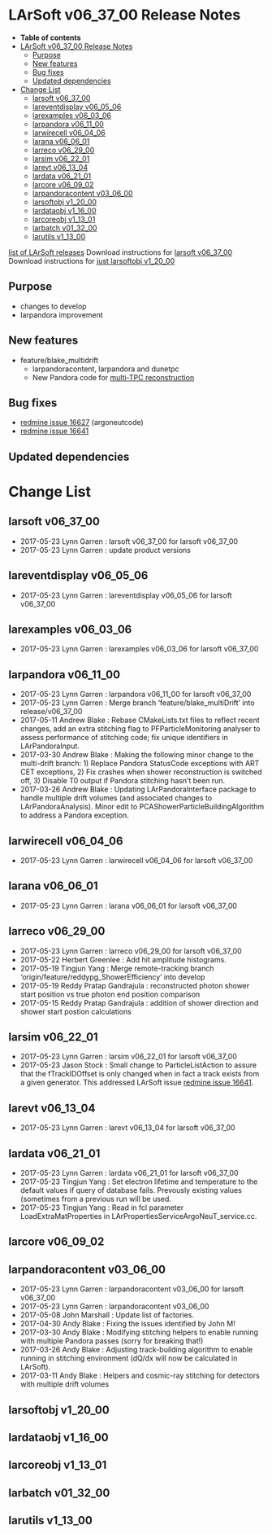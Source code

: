 LArSoft v06_37_00 Release Notes
======================================================================

-   **Table of contents**
-   [LArSoft v06_37_00 Release Notes](#LArSoft-v06_37_00-Release-Notes)
    -   [Purpose](#Purpose)
    -   [New features](#New-features)
    -   [Bug fixes](#Bug-fixes)
    -   [Updated dependencies](#Updated-dependencies)
-   [Change List](#Change-List)
    -   [larsoft v06_37_00](#larsoft-v06_37_00)
    -   [lareventdisplay v06_05_06](#lareventdisplay-v06_05_06)
    -   [larexamples v06_03_06](#larexamples-v06_03_06)
    -   [larpandora v06_11_00](#larpandora-v06_11_00)
    -   [larwirecell v06_04_06](#larwirecell-v06_04_06)
    -   [larana v06_06_01](#larana-v06_06_01)
    -   [larreco v06_29_00](#larreco-v06_29_00)
    -   [larsim v06_22_01](#larsim-v06_22_01)
    -   [larevt v06_13_04](#larevt-v06_13_04)
    -   [lardata v06_21_01](#lardata-v06_21_01)
    -   [larcore v06_09_02](#larcore-v06_09_02)
    -   [larpandoracontent v03_06_00](#larpandoracontent-v03_06_00)
    -   [larsoftobj v1_20_00](#larsoftobj-v1_20_00)
    -   [lardataobj v1_16_00](#lardataobj-v1_16_00)
    -   [larcoreobj v1_13_01](#larcoreobj-v1_13_01)
    -   [larbatch v01_32_00](#larbatch-v01_32_00)
    -   [larutils v1_13_00](#larutils-v1_13_00)

[list of LArSoft releases](LArSoft_release_list)
Download instructions for [larsoft v06_37_00](http://scisoft.fnal.gov/scisoft/bundles/larsoft/v06_37_00/larsoft-v06_37_00.html)
Download instructions for [just larsoftobj v1_20_00](http://scisoft.fnal.gov/scisoft/bundles/larsoftobj/v1_20_00/larsoftobj-v1_20_00.html)

Purpose
--------------------

-   changes to develop
-   larpandora improvement

New features
------------------------------

-   feature/blake_multidrift
    -   larpandoracontent, larpandora and dunetpc
    -   New Pandora code for [multi-TPC reconstruction](https://indico.fnal.gov/getFile.py/access?contribId=3&resId=0&materialId=slides&confId=14583)

Bug fixes
------------------------

-   [redmine issue 16627](https://cdcvs.fnal.gov/redmine/issues/16627) (argoneutcode)
-   [redmine issue 16641](https://cdcvs.fnal.gov/redmine/issues/16641)

Updated dependencies
----------------------------------------------

Change List
============================

larsoft v06_37_00
------------------------------------------

-   2017-05-23 Lynn Garren : larsoft v06_37_00 for larsoft v06_37_00
-   2017-05-23 Lynn Garren : update product versions

lareventdisplay v06_05_06
----------------------------------------------------------

-   2017-05-23 Lynn Garren : lareventdisplay v06_05_06 for larsoft v06_37_00

larexamples v06_03_06
--------------------------------------------------

-   2017-05-23 Lynn Garren : larexamples v06_03_06 for larsoft v06_37_00

larpandora v06_11_00
------------------------------------------------

-   2017-05-23 Lynn Garren : larpandora v06_11_00 for larsoft v06_37_00
-   2017-05-23 Lynn Garren : Merge branch ‘feature/blake_multiDrift’ into release/v06_37_00
-   2017-05-11 Andrew Blake : Rebase CMakeLists.txt files to reflect recent changes, add an extra stitching flag to PFParticleMonitoring analyser to assess performance of stitching code; fix unique identifiers in LArPandoraInput.
-   2017-03-30 Andrew Blake : Making the following minor change to the multi-drift branch: 1) Replace Pandora StatusCode exceptions with ART CET exceptions, 2) Fix crashes when shower reconstruction is switched off, 3) Disable T0 output if Pandora stitching hasn’t been run.
-   2017-03-26 Andrew Blake : Updating LArPandoraInterface package to handle multiple drift volumes (and associated changes to LArPandoraAnalysis). Minor edit to PCAShowerParticleBuildingAlgorithm to address a Pandora exception.

larwirecell v06_04_06
--------------------------------------------------

-   2017-05-23 Lynn Garren : larwirecell v06_04_06 for larsoft v06_37_00

larana v06_06_01
----------------------------------------

-   2017-05-23 Lynn Garren : larana v06_06_01 for larsoft v06_37_00

larreco v06_29_00
------------------------------------------

-   2017-05-23 Lynn Garren : larreco v06_29_00 for larsoft v06_37_00
-   2017-05-22 Herbert Greenlee : Add hit amplitude histograms.
-   2017-05-19 Tingjun Yang : Merge remote-tracking branch ‘origin/feature/reddypg_ShowerEfficiency’ into develop
-   2017-05-19 Reddy Pratap Gandrajula : reconstructed photon shower start position vs true photon end position comparison
-   2017-05-15 Reddy Pratap Gandrajula : addition of shower direction and shower start postion calculations

larsim v06_22_01
----------------------------------------

-   2017-05-23 Lynn Garren : larsim v06_22_01 for larsoft v06_37_00
-   2017-05-23 Jason Stock : Small change to ParticleListAction to assure that the fTrackIDOffset is only changed when in fact a track exists from a given generator. This addressed LArSoft issue [redmine issue 16641](https://cdcvs.fnal.gov/redmine/issues/16641).

larevt v06_13_04
----------------------------------------

-   2017-05-23 Lynn Garren : larevt v06_13_04 for larsoft v06_37_00

lardata v06_21_01
------------------------------------------

-   2017-05-23 Lynn Garren : lardata v06_21_01 for larsoft v06_37_00
-   2017-05-23 Tingjun Yang : Set electron lifetime and temperature to the default values if query of database fails. Prevously existing values (sometimes from a previous run will be used.
-   2017-05-23 Tingjun Yang : Read in fcl parameter LoadExtraMatProperties in LArPropertiesServiceArgoNeuT_service.cc.

larcore v06_09_02
------------------------------------------

larpandoracontent v03_06_00
--------------------------------------------------------------

-   2017-05-23 Lynn Garren : larpandoracontent v03_06_00 for larsoft v06_37_00
-   2017-05-23 Lynn Garren : larpandoracontent v03_06_00
-   2017-05-08 John Marshall : Update list of factories.
-   2017-04-30 Andy Blake : Fixing the issues identified by John M!
-   2017-03-30 Andy Blake : Modifying stitching helpers to enable running with multiple Pandora passes (sorry for breaking that!)
-   2017-03-26 Andy Blake : Adjusting track-building algorithm to enable running in stitching environment (dQ/dx will now be calculated in LArSoft).
-   2017-03-11 Andy Blake : Helpers and cosmic-ray stitching for detectors with multiple drift volumes

larsoftobj v1_20_00
----------------------------------------------

lardataobj v1_16_00
----------------------------------------------

larcoreobj v1_13_01
----------------------------------------------

larbatch v01_32_00
--------------------------------------------

larutils v1_13_00
------------------------------------------
